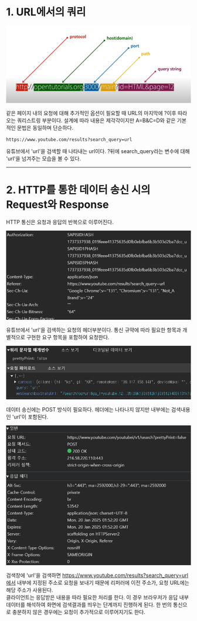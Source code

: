 # 1. URL에서의 쿼리
![URL 구조](./weekly1/img.png)   
   
같은 페이지 내의 요청에 대해 추가적인 옵션이 필요할 때 URL의 마지막에 ?이후 따라오는 쿼리스트링 부분이다. 설계에 따라 내용은 제각각이지만 A=B&C=D와 같은 기본적인 문법은 동일하며 단순하다.   
```
https://www.youtube.com/results?search_query=url
```
유튜브에서 'url'을 검색할 때 나타내는 url이다. ?뒤에 search_query라는 변수에 대해 'url'을 넘겨주는 모습을 볼 수 있다.

****
# 2. HTTP를 통한 데이터 송신 시의 Request와 Response
HTTP 통신은 요청과 응답의 반복으로 이루어진다.   
   
![req](./weekly1/req.png)   
   
유튜브에서 'url'을 검색하는 요청의 헤더부분이다. 통신 규약에 따라 필요한 항목과 개별적으로 구현한 요구 항목을 포함하여 요청한다.   
   
![req](./weekly1/payload.png)   
   
데이터 송신에는 POST 방식이 필요하다. 헤더에는 나타나지 않지만 내부에는 검색내용인 'url'이 포함된다.
   
![res](./weekly1/res.png)   
   
검색창에 'url'을 검색하면 https://www.youtube.com/results?search_query=url에서 내부에 지정된 주소로 요청을 보내기 때문에 리퍼러에 이전 주소가, 요청 URL에는 해당 주소가 사용된다.   
클라이언트는 응답받은 내용을 따라 필요한 처리를 한다. 이 경우 브라우저가 응답 내부 데이터를 해석하여 화면에 검색결과를 띄우는 단계까지 진행하게 된다. 한 번의 통신으로 충분하지 않은 경우에는 요청이 추가적으로 이루어지기도 한다.

